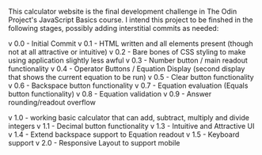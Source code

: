 This calculator website is the final development challenge in The Odin Project's JavaScript Basics course.
I intend this project to be finshed in the following stages, possibly adding interstitial commits as needed:

v 0.0 - Initial Commit
v 0.1 - HTML written and all elements present (though not at all attractive or intuitive)
v 0.2 - Bare bones of CSS styling to make using application slightly less awful
v 0.3 - Number button / main readout functionality
v 0.4 - Operator Buttons / Equation Display (second display that shows the current equation to be run)
v 0.5 - Clear button functionality
v 0.6 - Backspace button functionality
v 0.7 - Equation evaluation (Equals button functionality)
v 0.8 - Equation validation
v 0.9 - Answer rounding/readout overflow

v 1.0 - working basic calculator that can add, subtract, multiply and divide integers
v 1.1 - Decimal button functionality
v 1.3 - Intuitive and Attractive UI
v 1.4 - Extend backspace support to Equation readout
v 1.5 - Keyboard support
v 2.0 - Responsive Layout to support mobile
